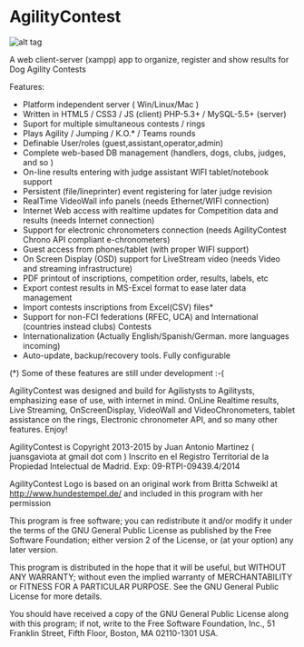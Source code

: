 AgilityContest
==============
![alt tag](https://raw.github.com/jonsito/AgilityContest/master/agility/images/AgilityContest.png)

A web client-server (xampp) app to organize, register and show results for Dog Agility Contests

Features:

- Platform independent server ( Win/Linux/Mac )
- Written in HTML5 / CSS3 / JS (client) PHP-5.3+ / MySQL-5.5+ (server)
- Suport for multiple simultaneous contests / rings
- Plays Agility / Jumping / K.O.* / Teams rounds
- Definable User/roles (guest,assistant,operator,admin)
- Complete web-based DB management (handlers, dogs, clubs, judges, and so )
- On-line results entering with judge assistant WIFI tablet/notebook support
- Persistent (file/lineprinter) event registering for later judge revision
- RealTime VideoWall info panels (needs Ethernet/WIFI connection)
- Internet Web access with realtime updates for Competition data and results (needs Internet connection)
- Support for electronic chronometers connection (needs AgilityContest Chrono API compliant e-chronometers)
- Guest access from phones/tablet (with proper WIFI support)
- On Screen Display (OSD) support for LiveStream video (needs Video and streaming infrastructure)
- PDF printout of inscriptions, competition order, results, labels, etc
- Export contest results in MS-Excel format to ease later data management
- Import contests inscriptions from Excel(CSV) files*
- Support for non-FCI federations (RFEC, UCA) and International (countries instead clubs) Contests
- Internationalization (Actually English/Spanish/German. more languages incoming)
- Auto-update, backup/recovery tools. Fully configurable

(*) Some of these features are still under development :-(

AgilityContest was designed and build for Agilistysts to Agilitysts, emphasizing ease of use, 
with internet in mind. OnLine Realtime results, Live Streaming, OnScreenDisplay, VideoWall and VideoChronometers,
tablet assistance on the rings, Electronic chronometer API, and so many other features.
Enjoy!

AgilityContest is Copyright 2013-2015 by Juan Antonio Martinez ( juansgaviota at gmail dot com )
Inscrito en el Registro Territorial de la Propiedad Intelectual de Madrid. Exp: 09-RTPI-09439.4/2014

AgilityContest Logo is based on an original work from Britta Schweikl 
at http://www.hundestempel.de/ and included in this program with her permission

This program is free software; you can redistribute it and/or modify
it under the terms of the GNU General Public License as published by
the Free Software Foundation; either version 2 of the License, or
(at your option) any later version.

This program is distributed in the hope that it will be useful,
but WITHOUT ANY WARRANTY; without even the implied warranty of
MERCHANTABILITY or FITNESS FOR A PARTICULAR PURPOSE. See the
GNU General Public License for more details.

You should have received a copy of the GNU General Public License along
with this program; if not, write to the Free Software Foundation, Inc.,
51 Franklin Street, Fifth Floor, Boston, MA 02110-1301 USA.

